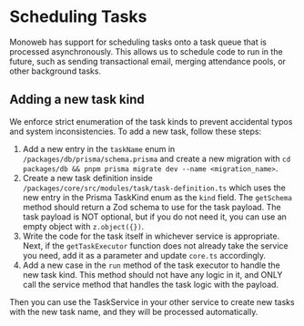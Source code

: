 # Scheduling Tasks

Monoweb has support for scheduling tasks onto a task queue that is processed asynchronously. This allows us to schedule
code to run in the future, such as sending transactional email, merging attendance pools, or other background tasks.

## Adding a new task kind

We enforce strict enumeration of the task kinds to prevent accidental typos and system inconsistencies. To add a new
task, follow these steps:

1. Add a new entry in the `taskName` enum in `/packages/db/prisma/schema.prisma` and create a new migration with
   `cd packages/db && pnpm prisma migrate dev --name <migration_name>`.
2. Create a new task definition inside `/packages/core/src/modules/task/task-definition.ts` which uses the new entry in 
   the Prisma TaskKind enum as the `kind` field. The `getSchema` method should return a Zod schema to use for the task
   payload. The task payload is NOT optional, but if you do not need it, you can use an empty object with
   `z.object({})`.
3. Write the code for the task itself in whichever service is appropriate. Next, if the `getTaskExecutor` function does
   not already take the service you need, add it as a parameter and update `core.ts` accordingly.
4. Add a new case in the `run` method of the task executor to handle the new task kind. This method should not have any
   logic in it, and ONLY call the service method that handles the task logic with the payload.

Then you can use the TaskService in your other service to create new tasks with the new task name, and they will be
processed automatically.
